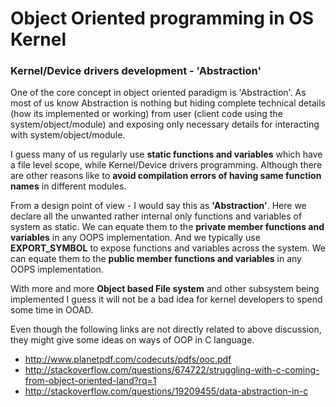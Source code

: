 Object Oriented programming in OS Kernel
========================================
### Kernel/Device drivers development - 'Abstraction'
One of the core concept in object oriented paradigm is 'Abstraction'. 
As most of us know Abstraction is nothing but hiding complete technical details (how its implemented or working) 
from user (client code using the system/object/module) 
and exposing only necessary details for interacting with system/object/module.

I guess many of us regularly use **static functions and variables** which have a file level scope, while Kernel/Device drivers programming. 
Although there are other reasons like to **avoid compilation errors of having same function names** in different modules.

From a design point of view - I would say this as **'Abstraction'**. 
Here we declare all the unwanted rather internal only functions and variables of system as static. 
We can equate them to the **private member functions and variables** in any OOPS implementation. 
And we typically use **EXPORT_SYMBOL** to expose functions and variables across the system.
We can equate them to the **public member functions and variables** in any OOPS implementation.

With more and more **Object based File system** and other subsystem being implemented I guess it will not be a bad idea for kernel developers to spend some time in OOAD.

Even though the following links are not directly related to above discussion, they might give some ideas on ways of OOP in C language.
- http://www.planetpdf.com/codecuts/pdfs/ooc.pdf
- http://stackoverflow.com/questions/674722/struggling-with-c-coming-from-object-oriented-land?rq=1
- http://stackoverflow.com/questions/19209455/data-abstraction-in-c
